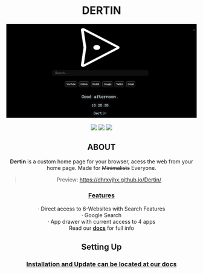 
<div align="center">
  <h1>DERTIN</h1>
  
<a href="https://dhrxvjhx.github.io/Dertin" target="_blank"> <img src="img/Dertin.png"> </a>

[![](https://img.shields.io/github/license/dhrxvjhx/Dertin?style=for-the-badge)](https://github.com/dhrxvjhx/Dertin/blob/master/LICENSE)
[![](https://img.shields.io/github/v/release/dhrxvjhx/Dertin?style=for-the-badge)](https://github.com/dhrxvjhx/Dertin/releases)
[![](https://img.shields.io/badge/Dowload%20here-Extension-333333?style=for-the-badge)](https://github.com/dhrxvjhx/Dertin/wiki/Installation&Update)

<!--
[![](https://img.shields.io/badge/dynamic/json?label=edge%20add-on&style=for-the-badge&prefix=v&query=%24.version&url=https%3A%2F%2Fmicrosoftedge.microsoft.com%2Faddons%2Fgetproductdetailsbycrxid%2Febmeekkcolklpifhadddodpdmdocipof)](https://microsoftedge.microsoft.com/addons/detail/dertin/ebmeekkcolklpifhadddodpdmdocipof)

[![](https://img.shields.io/badge/Download%20For%20Edge-0078d7?style=for-the-badge&logo=microsoft%20edge&logoColor=white)](https://microsoftedge.microsoft.com/addons/detail/dertin/ebmeekkcolklpifhadddodpdmdocipof)

[![](https://img.shields.io/badge/R/DERTIN-FF4500?style=for-the-badge&logo=reddit&logoColor=white)](https://www.reddit.com/user/DhruvJha11)


[![](https://img.shields.io/badge/dynamic/json?label=edge%20rating&suffix=/5&query=%24.averageRating&url=https%3A%2F%2Fmicrosoftedge.microsoft.com%2Faddons%2Fgetproductdetailsbycrxid%2Febmeekkcolklpifhadddodpdmdocipof&style=for-the-badge)](https://microsoftedge.microsoft.com/addons/detail/dertin/ebmeekkcolklpifhadddodpdmdocipof)-->


## ABOUT
**Dertin** is a custom home page for your browser, acess the web from your home page. Made for ~~Minimalists~~ Everyone.

> Preview: https://dhrxvjhx.github.io/Dertin/


### [Features ](https://github.com/dhrxvjhx/Dertin/wiki/Features)
· Direct access to 6-Websites with Search Features<br/>
· Google Search<br/>
· App drawer with current access to 4 apps<br/>
Read our [**docs**](https://github.com/dhrxvjhx/Dertin/wiki/Features) for full info

## Setting Up
### [Installation and Update can be located at our docs](https://github.com/dhrxvjhx/Dertin/wiki/Installation&Update)
</div>
